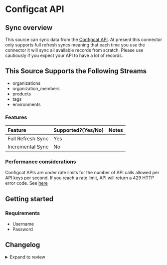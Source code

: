 # Configcat API

## Sync overview

This source can sync data from the [Configcat API](https://api.configcat.com/docs). At present this connector only supports full refresh syncs meaning that each time you use the connector it will sync all available records from scratch. Please use cautiously if you expect your API to have a lot of records.

## This Source Supports the Following Streams

- organizations
- organization_members
- products
- tags
- environments

### Features

| Feature           | Supported?\(Yes/No\) | Notes |
| :---------------- | :------------------- | :---- |
| Full Refresh Sync | Yes                  |       |
| Incremental Sync  | No                   |       |

### Performance considerations

Configcat APIs are under rate limits for the number of API calls allowed per API keys per second. If you reach a rate limit, API will return a 429 HTTP error code. See [here](https://api.configcat.com/docs/#section/Throttling-and-rate-limits)

## Getting started

### Requirements

- Username
- Password

## Changelog

<details>
  <summary>Expand to review</summary>

| Version | Date       | Pull Request                                              | Subject                                     |
| :------ | :--------- | :-------------------------------------------------------- | :------------------------------------------ |
| 0.2.17 | 2025-03-29 | [56543](https://github.com/airbytehq/airbyte/pull/56543) | Update dependencies |
| 0.2.16 | 2025-03-22 | [55988](https://github.com/airbytehq/airbyte/pull/55988) | Update dependencies |
| 0.2.15 | 2025-03-08 | [55288](https://github.com/airbytehq/airbyte/pull/55288) | Update dependencies |
| 0.2.14 | 2025-03-01 | [54924](https://github.com/airbytehq/airbyte/pull/54924) | Update dependencies |
| 0.2.13 | 2025-02-22 | [54378](https://github.com/airbytehq/airbyte/pull/54378) | Update dependencies |
| 0.2.12 | 2025-02-15 | [53760](https://github.com/airbytehq/airbyte/pull/53760) | Update dependencies |
| 0.2.11 | 2025-02-08 | [53341](https://github.com/airbytehq/airbyte/pull/53341) | Update dependencies |
| 0.2.10 | 2025-02-01 | [52814](https://github.com/airbytehq/airbyte/pull/52814) | Update dependencies |
| 0.2.9 | 2025-01-25 | [52297](https://github.com/airbytehq/airbyte/pull/52297) | Update dependencies |
| 0.2.8 | 2025-01-18 | [51701](https://github.com/airbytehq/airbyte/pull/51701) | Update dependencies |
| 0.2.7 | 2025-01-11 | [51102](https://github.com/airbytehq/airbyte/pull/51102) | Update dependencies |
| 0.2.6 | 2024-12-28 | [50591](https://github.com/airbytehq/airbyte/pull/50591) | Update dependencies |
| 0.2.5 | 2024-12-21 | [49996](https://github.com/airbytehq/airbyte/pull/49996) | Update dependencies |
| 0.2.4 | 2024-12-14 | [49491](https://github.com/airbytehq/airbyte/pull/49491) | Update dependencies |
| 0.2.3 | 2024-12-12 | [48256](https://github.com/airbytehq/airbyte/pull/48256) | Update dependencies |
| 0.2.2 | 2024-10-28 | [47465](https://github.com/airbytehq/airbyte/pull/47465) | Update dependencies |
| 0.2.1 | 2024-10-21 | [47194](https://github.com/airbytehq/airbyte/pull/47194) | Update dependencies |
| 0.2.0 | 2024-08-23 | [44594](https://github.com/airbytehq/airbyte/pull/44594) | Refactor connector to manifest-only format |
| 0.1.13 | 2024-08-17 | [44357](https://github.com/airbytehq/airbyte/pull/44357) | Update dependencies |
| 0.1.12 | 2024-08-12 | [43870](https://github.com/airbytehq/airbyte/pull/43870) | Update dependencies |
| 0.1.11 | 2024-08-10 | [43596](https://github.com/airbytehq/airbyte/pull/43596) | Update dependencies |
| 0.1.10 | 2024-08-03 | [43272](https://github.com/airbytehq/airbyte/pull/43272) | Update dependencies |
| 0.1.9 | 2024-07-27 | [42702](https://github.com/airbytehq/airbyte/pull/42702) | Update dependencies |
| 0.1.8 | 2024-07-20 | [42329](https://github.com/airbytehq/airbyte/pull/42329) | Update dependencies |
| 0.1.7 | 2024-07-13 | [41705](https://github.com/airbytehq/airbyte/pull/41705) | Update dependencies |
| 0.1.6 | 2024-07-10 | [41450](https://github.com/airbytehq/airbyte/pull/41450) | Update dependencies |
| 0.1.5 | 2024-07-06 | [40929](https://github.com/airbytehq/airbyte/pull/40929) | Update dependencies |
| 0.1.4 | 2024-06-25 | [40442](https://github.com/airbytehq/airbyte/pull/40442) | Update dependencies |
| 0.1.3 | 2024-06-22 | [40076](https://github.com/airbytehq/airbyte/pull/40076) | Update dependencies |
| 0.1.2 | 2024-06-06 | [39230](https://github.com/airbytehq/airbyte/pull/39230) | [autopull] Upgrade base image to v1.2.2 |
| 0.1.1 | 2024-05-21 | [38547](https://github.com/airbytehq/airbyte/pull/38547) | [autopull] base image + poetry + up_to_date |
| 0.1.0   | 2022-10-30 | [#18649](https://github.com/airbytehq/airbyte/pull/18649) | 🎉 New Source: Configcat API [low-code CDK] |

</details>
